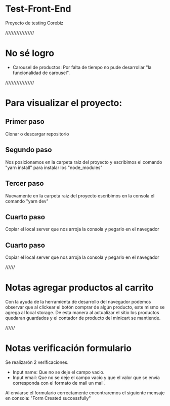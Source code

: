 # Test-Front-End

Proyecto de testing Corebiz

//////////////////


# No sé logro

- Carousel de productos: Por falta de tiempo no pude desarrollar "la funcionalidad de carousel".

//////////////////

# Para visualizar el proyecto:

## Primer paso
Clonar o descargar repositorio


## Segundo paso
Nos posicionamos en la carpeta raiz del proyecto y escribimos el comando "yarn install" para instalar los "node_modules"


## Tercer paso
Nuevamente en la carpeta raiz del proyecto escribimos en la consola el comando "yarn dev"


## Cuarto paso
Copiar el local server que nos arroja la consola y pegarlo en el navegador


## Cuarto paso
Copiar el local server que nos arroja la consola y pegarlo en el navegador


//////

# Notas agregar productos al carrito

Con la ayuda de la herramienta de desarrollo del navegador podemos observar que al clickear el botón comprar de algún producto, este mismo se agrega al local storage.
De esta manera al actualizar el sitio los productos quedaran guardados y el contador de producto del minicart se mantiende.

//////

# Notas verificación formulario

Se realizarón 2 verificaciones.

- Input name: Que no se deje el campo vacio.
- Input email: Que no se deje el campo vacio y que el valor que se envía corresponda con el formato de mail un mail.

Al enviarse el formulario correctamente encontraremos el siguiente mensaje en consola: "Form Created successfully"

